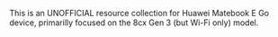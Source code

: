 This is an UNOFFICIAL resource collection for Huawei Matebook E Go device, primarilly focused on the 8cx Gen 3 (but Wi-Fi only) model.

